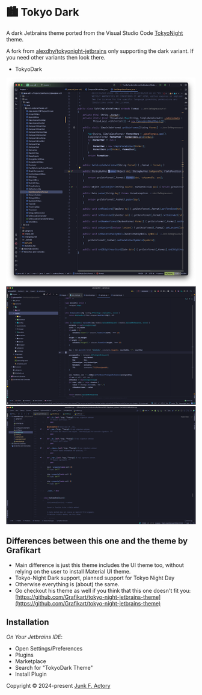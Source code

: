 # 🏙 Tokyo Dark

A dark Jetbrains theme ported from the Visual Studio Code [TokyoNight](https://github.com/enkia/tokyo-night-vscode-theme) theme.

A fork from [alexdhy/tokyonight-jetbrains](https://github.com/alexadhy/tokyonight-jetbrains) only supporting
the dark variant. If you need other variants then look there.

- TokyoDark

![Java](./static/java_tokyonight_dark.png)
![GoLang](./static/golang_tokyonight_dark.png)
![Python](./static/python_tokyonight_dark.png)

## Differences between this one and the theme by Grafikart

- Main difference is just this theme includes the UI theme too, without relying on the user to install Material UI theme.
- Tokyo-Night Dark support, planned support for Tokyo Night Day
- Otherwise everything is (about) the same.
- Go checkout his theme as well if you think that this one doesn't fit you: [https://github.com/Grafikart/tokyo-night-jetbrains-theme](https://github.com/Grafikart/tokyo-night-jetbrains-theme)

## Installation

_On Your Jetbrains IDE_:

- Open Settings/Preferences
- Plugins
- Marketplace
- Search for "TokyoDark Theme"
- Install Plugin

Copyright &copy; 2024-present [Junk F. Actory](https://github.com/junkfactory/tokyonight-jetbrains)

